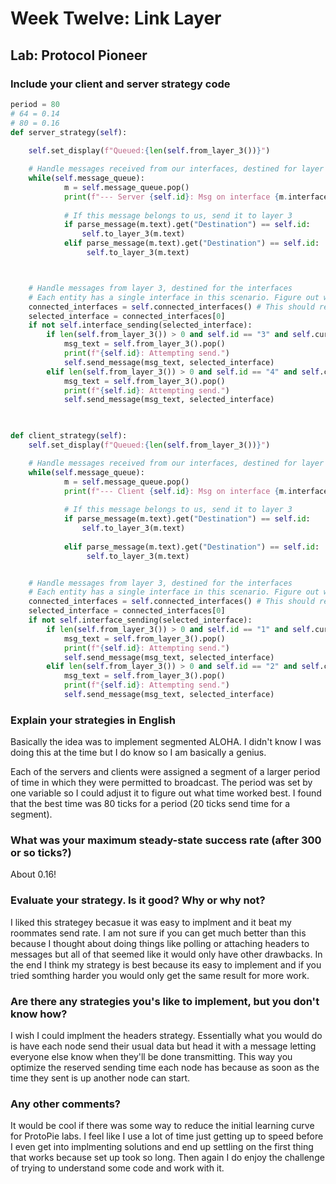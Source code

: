 # Week Twelve: Link Layer

## Lab: Protocol Pioneer

### Include your client and server strategy code

```python
period = 80
# 64 = 0.14
# 80 = 0.16
def server_strategy(self):
    
    self.set_display(f"Queued:{len(self.from_layer_3())}")

    # Handle messages received from our interfaces, destined for layer 3 
    while(self.message_queue):
            m = self.message_queue.pop()
            print(f"--- Server {self.id}: Msg on interface {m.interface}: Tick {self.world.get_current_tick()} ---\n{m.text}\n------------------")
            
            # If this message belongs to us, send it to layer 3
            if parse_message(m.text).get("Destination") == self.id:
                self.to_layer_3(m.text)
            elif parse_message(m.text).get("Destination") == self.id:
                 self.to_layer_3(m.text)



    # Handle messages from layer 3, destined for the interfaces
    # Each entity has a single interface in this scenario. Figure out what the interface is.
    connected_interfaces = self.connected_interfaces() # This should return a list of exactly one value.
    selected_interface = connected_interfaces[0] 
    if not self.interface_sending(selected_interface):
        if len(self.from_layer_3()) > 0 and self.id == "3" and self.current_tick() % period < period * 0.75 and self.current_tick() % period >= period * 0.5:
            msg_text = self.from_layer_3().pop()
            print(f"{self.id}: Attempting send.")
            self.send_message(msg_text, selected_interface)
        elif len(self.from_layer_3()) > 0 and self.id == "4" and self.current_tick() % period < period * 0.5 and self.current_tick() % period >= period * 0.25:
            msg_text = self.from_layer_3().pop()
            print(f"{self.id}: Attempting send.")
            self.send_message(msg_text, selected_interface)

 

def client_strategy(self):
    self.set_display(f"Queued:{len(self.from_layer_3())}")

    # Handle messages received from our interfaces, destined for layer 3 
    while(self.message_queue):
            m = self.message_queue.pop()
            print(f"--- Client {self.id}: Msg on interface {m.interface}: Tick {self.world.get_current_tick()} ---\n{m.text}\n------------------")
            
            # If this message belongs to us, send it to layer 3
            if parse_message(m.text).get("Destination") == self.id:
                self.to_layer_3(m.text)
                
            elif parse_message(m.text).get("Destination") == self.id:
                 self.to_layer_3(m.text)


    # Handle messages from layer 3, destined for the interfaces
    # Each entity has a single interface in this scenario. Figure out what the interface is.
    connected_interfaces = self.connected_interfaces() # This should return a list of exactly one value.
    selected_interface = connected_interfaces[0] 
    if not self.interface_sending(selected_interface):
        if len(self.from_layer_3()) > 0 and self.id == "1" and self.current_tick() % period < period * 0.25:
            msg_text = self.from_layer_3().pop()
            print(f"{self.id}: Attempting send.")
            self.send_message(msg_text, selected_interface)
        elif len(self.from_layer_3()) > 0 and self.id == "2" and self.current_tick() % period >= period * 0.75:
            msg_text = self.from_layer_3().pop()
            print(f"{self.id}: Attempting send.")
            self.send_message(msg_text, selected_interface)
```

### Explain your strategies in English

Basically the idea was to implement segmented ALOHA. I didn't know I was doing this at the time but I do know so I am basically a genius.

Each of the servers and clients were assigned a segment of a larger period of time in which they were permitted to broadcast. The period was set by one variable so I could adjust it to figure out what time worked best. I found that the best time was 80 ticks for a period (20 ticks send time for a segment).

### What was your maximum steady-state success rate (after 300 or so ticks?)

About 0.16!

### Evaluate your strategy. Is it good? Why or why not?

I liked this strategey becasue it was easy to implment and it beat my roommates send rate. I am not sure if you can get much better than this because I thought about doing things like polling or attaching headers to messages but all of that seemed like it would only have other drawbacks. In the end I think my strategy is best because its easy to implement and if you tried somthing harder you would only get the same result for more work.

### Are there any strategies you's like to implement, but you don't know how?

I wish I could implment the headers strategy. Essentially what you would do is have each node send their usual data but head it with a message letting everyone else know when they'll be done transmitting. This way you optimize the reserved sending time each node has because as soon as the time they sent is up another node can start.

### Any other comments?

It would be cool if there was some way to reduce the initial learning curve for ProtoPie labs. I feel like I use a lot of time just getting up to speed before I even get into implmenting solutions and end up settling on the first thing that works because set up took so long. Then again I do enjoy the challenge of trying to understand some code and work with it.
